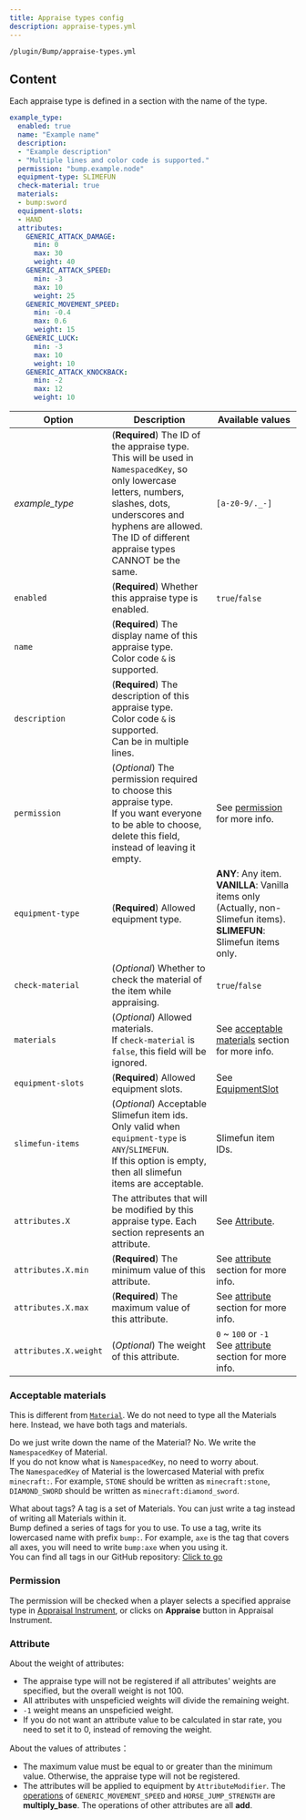 ```yaml
---
title: Appraise types config
description: appraise-types.yml
---
```


`/plugin/Bump/appraise-types.yml`

## Content

Each appraise type is defined in a section with the name of the type.

```yaml
example_type:
  enabled: true
  name: "Example name"
  description:
  - "Example description"
  - "Multiple lines and color code is supported."
  permission: "bump.example.node"
  equipment-type: SLIMEFUN
  check-material: true
  materials:
  - bump:sword
  equipment-slots:
  - HAND
  attributes:
    GENERIC_ATTACK_DAMAGE:
      min: 0
      max: 30
      weight: 40
    GENERIC_ATTACK_SPEED:
      min: -3
      max: 10
      weight: 25
    GENERIC_MOVEMENT_SPEED:
      min: -0.4
      max: 0.6
      weight: 15
    GENERIC_LUCK:
      min: -3
      max: 10
      weight: 10
    GENERIC_ATTACK_KNOCKBACK:
      min: -2
      max: 12
      weight: 10
```

| Option | Description | Available values |
| --- | --- | --- |
| *example_type* | (**Required**) The ID of the appraise type.<br />This will be used in `NamespacedKey`, so only lowercase letters, numbers, slashes, dots, underscores and hyphens are allowed.<br />The ID of different appraise types CANNOT be the same. | `[a-z0-9/._-]` |
| `enabled` | (**Required**) Whether this appraise type is enabled. | `true`/`false` |
| `name` | (**Required**) The display name of this appraise type.<br />Color code `&` is supported. | |
| `description` | (**Required**) The description of this appraise type.<br />Color code `&` is supported.<br />Can be in multiple lines. | |
| `permission` | (*Optional*) The permission required to choose this appraise type.<br />If you want everyone to be able to choose, delete this field, instead of leaving it empty. | See [permission](#permission) for more info. |  
| `equipment-type` | (**Required**) Allowed equipment type.<br /> | **ANY**: Any item.<br />**VANILLA**: Vanilla items only (Actually, non-Slimefun items).<br />**SLIMEFUN**: Slimefun items only. |
| `check-material` | (*Optional*) Whether to check the material of the item while appraising. | `true`/`false` |
| `materials` | (*Optional*) Allowed materials.<br />If `check-material` is `false`, this field will be ignored. | See [acceptable materials](#acceptable-materials) section for more info. |
| `equipment-slots` | (**Required**) Allowed equipment slots. | See [EquipmentSlot](https://hub.spigotmc.org/javadocs/spigot/org/bukkit/inventory/EquipmentSlot.html) |
| `slimefun-items` | (*Optional*) Acceptable Slimefun item ids.<br />Only valid when `equipment-type` is `ANY`/`SLIMEFUN`.<br />If this option is empty, then all slimefun items are acceptable. | Slimefun item IDs. |
| `attributes.X` | The attributes that will be modified by this appraise type. Each section represents an attribute. | See [Attribute](https://hub.spigotmc.org/javadocs/spigot/org/bukkit/attribute/Attribute.html). |
| `attributes.X.min` | (**Required**) The minimum value of this attribute. | See [attribute](#attribute) section for more info. |
| `attributes.X.max` | (**Required**) The maximum value of this attribute. | See [attribute](#attribute) section for more info. |
| `attributes.X.weight` | (*Optional*) The weight of this attribute. | `0` ~ `100` or `-1`<br />See [attribute](#attribute) section for more info. |

### Acceptable materials

This is different from [`Material`](https://hub.spigotmc.org/javadocs/spigot/org/bukkit/Material.html). We do not need to type all the Materials here. Instead, we have both tags and materials.

Do we just write down the name of the Material? No. We write the `NamespacedKey` of Material.  
If you do not know what is `NamespacedKey`, no need to worry about.  
The `NamespacedKey` of Material is the lowercased Material with prefix `minecraft:`. For example, `STONE` should be written as `minecraft:stone`, `DIAMOND_SWORD` should be written as `minecraft:diamond_sword`.

What about tags? A tag is a set of Materials. You can just write a tag instead of writing all Materials within it.  
Bump defined a series of tags for you to use.
To use a tag, write its lowercased name with prefix `bump:`. For example, `axe` is the tag that covers all axes, you will need to write `bump:axe` when you using it.  
You can find all tags in our GitHub repository: [Click to go](https://github.com/SlimefunGuguProject/Bump/tree/main/src/main/resources/tags)

### Permission

The permission will be checked when a player selects a specified appraise type in [Appraisal Instrument](/bump/items/appraisal-instrument), or clicks on **Appraise** button in Appraisal Instrument.

### Attribute

About the weight of attributes:

- The appraise type will not be registered if all attributes' weights are specified, but the overall weight is not 100.
- All attributes with unspeficied weights will divide the remaining weight.
- `-1` weight means an unspeficied weight.
- If you do not want an attribute value to be calculated in star rate, you need to set it to 0, instead of removing the weight.

About the values of attributes：

- The maximum value must be equal to or greater than the minimum value. Otherwise, the appraise type will not be registered.
- The attributes will be applied to equipment by `AttributeModifier`. The [operations](https://minecraft.fandom.com/wiki/Attribute#Operations) of `GENERIC_MOVEMENT_SPEED` and `HORSE_JUMP_STRENGTH` are **multiply_base**. The operations of other attributes are all **add**.
